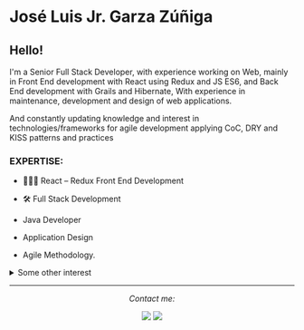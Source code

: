 # José Luis Jr. Garza Zúñiga #

## Hello! ##

I'm a Senior Full Stack Developer​, with experience working on Web, mainly in Front End development with React using Redux and JS ES6, and Back End development with Grails and Hibernate, With experience in maintenance, development and design of web applications.

And constantly updating knowledge and interest in technologies/frameworks for agile development applying CoC, DRY and KISS patterns and practices

### EXPERTISE: ###

- 👩🏻‍💻 React – Redux Front End Development
- 🛠 Full Stack Development
- Java Developer
- Application Design

- Agile Methodology.

<details>
  <summary>Some other interest</summary>
  <br>

  - Coffee
  - Woodworking
  - Movies
  - ----------------
  - Functional Programing
  - NoSQL/MongoDB/
  - Containers/Dockers/Kubernetes
  

  ![My github stats](https://github-readme-stats.vercel.app/api?username=juniormty&show_icons=true&theme=nord)
  <br><br>
</details>

<hr>
<p align="center">
  <i>Contact me:</i>

  <p align="center">
    <a href="https://twitter.com/juniormty" alt="Twitter"><img src="https://raw.githubusercontent.com/jayehernandez/jayehernandez/3f5402efef9a0ae89211a6e04609558e862ca616/readme/twitter-fill.svg"></a>
    <a href="https://www.linkedin.com/in/joseluisjuniirgarza/" alt="Linkedin"><img src="https://raw.githubusercontent.com/jayehernandez/jayehernandez/3f5402efef9a0ae89211a6e04609558e862ca616/readme/linkedin-fill.svg"></a>
   
  </p>

</p>
